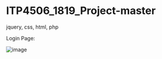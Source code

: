 # ITP4506_1819_Project-master
jquery, css, html, php


Login Page:

![image](https://user-images.githubusercontent.com/42562789/169684363-d87498dd-25d8-40e2-8bff-c47331fb02c0.png)
